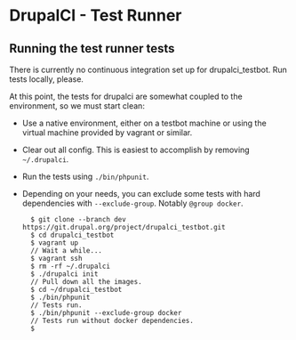 DrupalCI - Test Runner
======================

Running the test runner tests
-----------------------------

There is currently no continuous integration set up for drupalci_testbot. Run tests locally, please.

At this point, the tests for drupalci are somewhat coupled to the environment, so we must start clean:

- Use a native environment, either on a testbot machine or using the virtual machine provided by vagrant or similar.
- Clear out all config. This is easiest to accomplish by removing `~/.drupalci`.
- Run the tests using `./bin/phpunit`.
- Depending on your needs, you can exclude some tests with hard dependencies with `--exclude-group`. Notably `@group docker`.

        $ git clone --branch dev https://git.drupal.org/project/drupalci_testbot.git
        $ cd drupalci_testbot
        $ vagrant up
        // Wait a while...
        $ vagrant ssh
        $ rm -rf ~/.drupalci
        $ ./drupalci init
        // Pull down all the images.
        $ cd ~/drupalci_testbot
        $ ./bin/phpunit
        // Tests run.
        $ ./bin/phpunit --exclude-group docker
        // Tests run without docker dependencies.
        $
